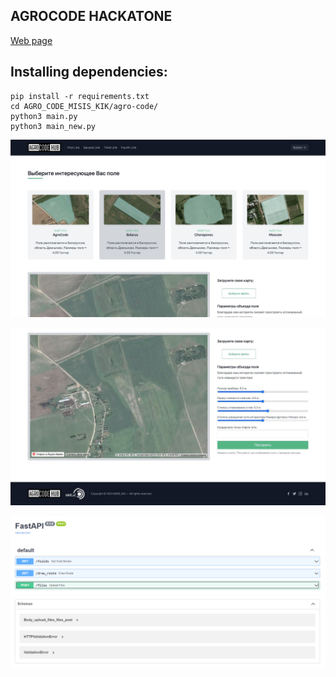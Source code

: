 ## AGROCODE HACKATONE
[Web page](http://20.120.103.10/)
## Installing dependencies:
```
pip install -r requirements.txt 
cd AGRO_CODE_MISIS_KIK/agro-code/
python3 main.py
python3 main_new.py
```
![Backend](https://github.com/Mapk58/agro-code/blob/main/Media/photo_2021-11-21_13-56-15.jpg)

![UI1](https://github.com/Mapk58/agro-code/blob/main/Media/photo_2021-11-21_15-13-30.jpg)

![UI2](https://github.com/Mapk58/agro-code/blob/main/Media/image_2021-11-21_14-54-23.png)

